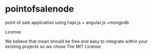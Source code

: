 pointofsalenode
===============

point of sale application using hapi.js + angular.js +mongodb

License

 We believe that mean should be free and easy to integrate within your existing projects so we chose The MIT License
